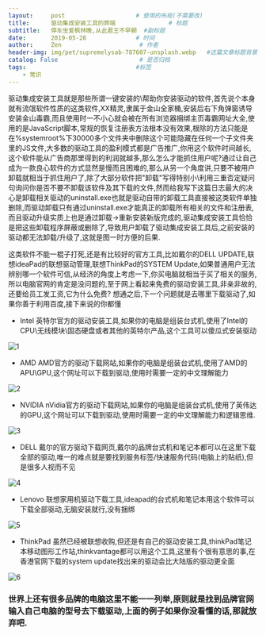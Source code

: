 ```yaml
---
layout:     post                    # 使用的布局(不需要改)
title:      驱动集成安装工具的弊端               # 标题
subtitle:   停车坐爱枫林晚,从此君王不早朝  #副标题
date:       2019-05-28              # 时间
author:     Zen                      # 作者
header-img: img/pet/supremelysab-787607-unsplash.webp   #这篇文章标题背景图片
catalog: False                       # 是否归档
tags:                               #标签
    - 常识
---
```


驱动集成安装工具就是那些所谓一键安装的\帮助你安装驱动的软件,首先说个本身就有流氓软件性质的这类软件,XX精灵,隶属于金山全家桶,安装后右下角弹窗诱导安装金山毒霸,而且使用时一不小心就会被在所有浏览器捆绑主页毒霸网址大全,使用的是JavaScript脚本,常规的恢复注册表方法根本没有效果,根除的方法只能是在%systemroot%下30000多个文件夹中删除这个可能隐藏在任何一个子文件夹里的JS文件,大多数的驱动工具的盈利模式都是广告推广,你用这个软件时间越长,这个软件能从广告商那里得到的利润就越多,那么怎么才能抓住用户呢?通过让自己成为一款良心软件的方式显然是慢而且困难的,那么从另一个角度讲,只要不被用户卸载就相当于抓住用户了,除了大部分软件把"卸载"写得特别小\利用三重否定疑问句询问你是否不要不卸载该软件及其下载的文件,然而给我写下这篇日志最大的决心是卸载相关驱动的uninstall.exe也就是驱动自带的卸载工具直接被这类软件单独删除,而驱动卸载只有通过uninstall.exe才能真正的卸载所有相关的文件和注册表,而且驱动升级实质上也是通过卸载->重新安装新版完成的,驱动集成安装工具恰恰是把这些卸载程序屏蔽或删除了,导致用户卸载了驱动集成安装工具后,之前安装的驱动都无法卸载/升级了,这就是图一时方便的后果.

这类软件不能一棍子打死,还是有比较好的官方工具,比如戴尔的DELL UPDATE,联想ideaPad的联想驱动管理,联想ThinkPad的SYSTEM Update,如果普通用户无法辨别哪一个软件可信,从经济的角度上考虑一下,你买电脑就相当于买了相关的服务,所以电脑官网的肯定是没问题的,至于网上看起来免费的驱动安装工具,非亲非故的,还要给员工发工资,它为什么免费?
想通之后,下一个问题就是去哪里下载驱动了,如果你善于利用百度,接下来说的你都懂

+ Intel
英特尔官方的驱动安装工具,如果你的电脑是组装台式机,使用了Intel的CPU\无线模块\固态硬盘或者其他的英特尔产品,这个工具可以傻瓜式安装驱动

![1](https://raw.githubusercontent.com/zhangyiming748/zhangyiming748.github.io/master/img/DriverSoftware/1.webp)

+ AMD
AMD官方的驱动下载网站,如果你的电脑是组装台式机,使用了AMD的APU\GPU,这个网址可以下载到驱动,使用时需要一定的中文理解能力

![2](https://raw.githubusercontent.com/zhangyiming748/zhangyiming748.github.io/master/img/DriverSoftware/2.webp)

+ NVIDIA
nVidia官方的驱动下载网站,如果你的电脑是组装台式机,使用了英伟达的GPU,这个网址可以下载到驱动,使用时需要一定的中文理解能力和逻辑思维.

![3](https://raw.githubusercontent.com/zhangyiming748/zhangyiming748.github.io/master/img/DriverSoftware/3.webp)

+ DELL
戴尔的官方驱动下载网页,戴尔的品牌台式机和笔记本都可以在这里下载全部的驱动,唯一的难点就是要找到服务标签/快速服务代码(电脑上的贴纸),但是很多人视而不见

![4](https://raw.githubusercontent.com/zhangyiming748/zhangyiming748.github.io/master/img/DriverSoftware/4.webp)

+ Lenovo
联想家用机驱动下载工具,ideapad的台式机和笔记本用这个软件可以下载全部驱动,无脑安装就行,没有捆绑

![5](https://raw.githubusercontent.com/zhangyiming748/zhangyiming748.github.io/master/img/DriverSoftware/5.webp)

+ ThinkPad
虽然已经被联想收购,但还是有自己的驱动安装工具,thinkPad笔记本移动图形工作站,thinkvantage都可以用这个工具,这里有个很有意思的事,在香港官网下载的system update找出来的驱动会比大陆版的驱动更全面

![6](https://raw.githubusercontent.com/zhangyiming748/zhangyiming748.github.io/master/img/DriverSoftware/6.webp)

### 世界上还有很多品牌的电脑这里不能一一列举,原则就是找到品牌官网输入自己电脑的型号去下载驱动,上面的例子如果你没看懂的话,那就放弃吧.
